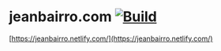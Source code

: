 #  jeanbairro.com [![Build](https://github.com/netlify/build/workflows/Build/badge.svg)](https://github.com/netlify/build/actions)
[https://jeanbairro.netlify.com/](https://jeanbairro.netlify.com/)

